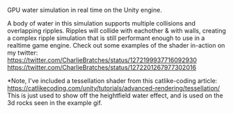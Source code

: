 GPU water simulation in real time on the Unity engine.



A body of water in this simulation supports multiple collisions and overlapping ripples. Ripples will collide with eachother & with walls, creating a complex ripple simulation that is still performant enough to use in a realtime game engine.
Check out some examples of the shader in-action on my twitter: https://twitter.com/CharlieBratches/status/1272199937716092930 https://twitter.com/CharlieBratches/status/1272201267977302016

*Note, I've included a tessellation shader from this catlike-coding article: https://catlikecoding.com/unity/tutorials/advanced-rendering/tessellation/
This is just used to show off the heightfield water effect, and is used on the 3d rocks seen in the example gif.
